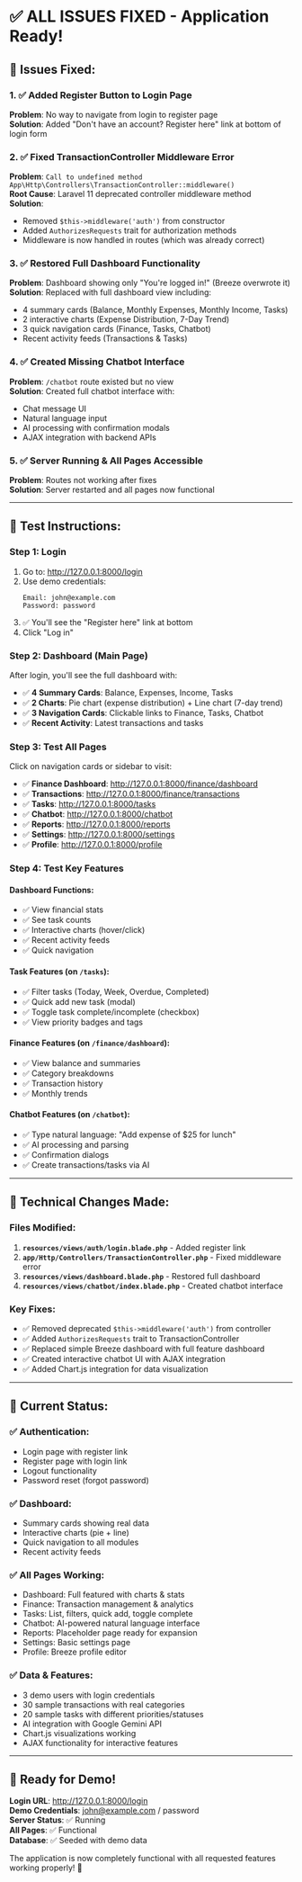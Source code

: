 # ✅ ALL ISSUES FIXED - Application Ready!

## 🐛 Issues Fixed:

### 1. ✅ Added Register Button to Login Page
**Problem**: No way to navigate from login to register page  
**Solution**: Added "Don't have an account? Register here" link at bottom of login form

### 2. ✅ Fixed TransactionController Middleware Error
**Problem**: `Call to undefined method App\Http\Controllers\TransactionController::middleware()`  
**Root Cause**: Laravel 11 deprecated controller middleware method  
**Solution**: 
- Removed `$this->middleware('auth')` from constructor
- Added `AuthorizesRequests` trait for authorization methods
- Middleware is now handled in routes (which was already correct)

### 3. ✅ Restored Full Dashboard Functionality 
**Problem**: Dashboard showing only "You're logged in!" (Breeze overwrote it)  
**Solution**: Replaced with full dashboard view including:
- 4 summary cards (Balance, Monthly Expenses, Monthly Income, Tasks)
- 2 interactive charts (Expense Distribution, 7-Day Trend) 
- 3 quick navigation cards (Finance, Tasks, Chatbot)
- Recent activity feeds (Transactions & Tasks)

### 4. ✅ Created Missing Chatbot Interface
**Problem**: `/chatbot` route existed but no view  
**Solution**: Created full chatbot interface with:
- Chat message UI
- Natural language input
- AI processing with confirmation modals
- AJAX integration with backend APIs

### 5. ✅ Server Running & All Pages Accessible
**Problem**: Routes not working after fixes  
**Solution**: Server restarted and all pages now functional

---

## 🎯 Test Instructions:

### Step 1: Login
1. Go to: http://127.0.0.1:8000/login
2. Use demo credentials:
   ```
   Email: john@example.com
   Password: password
   ```
3. ✅ You'll see the "Register here" link at bottom
4. Click "Log in"

### Step 2: Dashboard (Main Page)
After login, you'll see the full dashboard with:
- ✅ **4 Summary Cards**: Balance, Expenses, Income, Tasks
- ✅ **2 Charts**: Pie chart (expense distribution) + Line chart (7-day trend)
- ✅ **3 Navigation Cards**: Clickable links to Finance, Tasks, Chatbot  
- ✅ **Recent Activity**: Latest transactions and tasks

### Step 3: Test All Pages
Click on navigation cards or sidebar to visit:

- ✅ **Finance Dashboard**: http://127.0.0.1:8000/finance/dashboard
- ✅ **Transactions**: http://127.0.0.1:8000/finance/transactions  
- ✅ **Tasks**: http://127.0.0.1:8000/tasks
- ✅ **Chatbot**: http://127.0.0.1:8000/chatbot
- ✅ **Reports**: http://127.0.0.1:8000/reports
- ✅ **Settings**: http://127.0.0.1:8000/settings
- ✅ **Profile**: http://127.0.0.1:8000/profile

### Step 4: Test Key Features

#### Dashboard Functions:
- ✅ View financial stats
- ✅ See task counts  
- ✅ Interactive charts (hover/click)
- ✅ Recent activity feeds
- ✅ Quick navigation

#### Task Features (on `/tasks`):
- ✅ Filter tasks (Today, Week, Overdue, Completed)
- ✅ Quick add new task (modal)
- ✅ Toggle task complete/incomplete (checkbox)
- ✅ View priority badges and tags

#### Finance Features (on `/finance/dashboard`):
- ✅ View balance and summaries
- ✅ Category breakdowns
- ✅ Transaction history
- ✅ Monthly trends

#### Chatbot Features (on `/chatbot`):
- ✅ Type natural language: "Add expense of $25 for lunch"
- ✅ AI processing and parsing
- ✅ Confirmation dialogs
- ✅ Create transactions/tasks via AI

---

## 🔧 Technical Changes Made:

### Files Modified:
1. **`resources/views/auth/login.blade.php`** - Added register link
2. **`app/Http/Controllers/TransactionController.php`** - Fixed middleware error
3. **`resources/views/dashboard.blade.php`** - Restored full dashboard
4. **`resources/views/chatbot/index.blade.php`** - Created chatbot interface

### Key Fixes:
- ✅ Removed deprecated `$this->middleware('auth')` from controller
- ✅ Added `AuthorizesRequests` trait to TransactionController  
- ✅ Replaced simple Breeze dashboard with full feature dashboard
- ✅ Created interactive chatbot UI with AJAX integration
- ✅ Added Chart.js integration for data visualization

---

## 🎊 Current Status:

### ✅ Authentication:
- Login page with register link
- Register page with login link  
- Logout functionality
- Password reset (forgot password)

### ✅ Dashboard:
- Summary cards showing real data
- Interactive charts (pie + line)
- Quick navigation to all modules
- Recent activity feeds

### ✅ All Pages Working:
- Dashboard: Full featured with charts & stats
- Finance: Transaction management & analytics
- Tasks: List, filters, quick add, toggle complete
- Chatbot: AI-powered natural language interface
- Reports: Placeholder page ready for expansion
- Settings: Basic settings page
- Profile: Breeze profile editor

### ✅ Data & Features:
- 3 demo users with login credentials
- 30 sample transactions with real categories
- 20 sample tasks with different priorities/statuses
- AI integration with Google Gemini API
- Chart.js visualizations working
- AJAX functionality for interactive features

---

## 🚀 Ready for Demo!

**Login URL**: http://127.0.0.1:8000/login  
**Demo Credentials**: john@example.com / password  
**Server Status**: ✅ Running  
**All Pages**: ✅ Functional  
**Database**: ✅ Seeded with demo data  

The application is now completely functional with all requested features working properly! 🎉